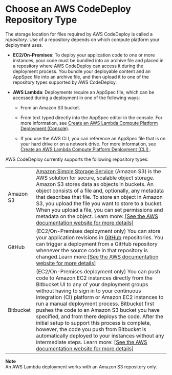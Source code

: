 # Choose an AWS CodeDeploy Repository Type<a name="application-revisions-repository-type"></a>

The storage location for files required by AWS CodeDeploy is called a *repository*\. Use of a repository depends on which compute platform your deployment uses\.

+ **EC2/On\-Premises**: To deploy your application code to one or more instances, your code must be bundled into an archive file and placed in a repository where AWS CodeDeploy can access it during the deployment process\. You bundle your deployable content and an AppSpec file into an archive file, and then upload it to one of the repository types supported by AWS CodeDeploy\.

+ **AWS Lambda**: Deployments require an AppSpec file, which can be accessed during a deployment in one of the following ways: 

  +  From an Amazon S3 bucket\.  

  +  From text typed directly into the AppSpec editor in the console\. For more information, see [Create an AWS Lambda Compute Platform Deployment \(Console\)](deployments-create-console-lambda.md)\. 

  +  If you use the AWS CLI, you can reference an AppSpec file that is on your hard drive or on a network drive\. For more information, see [ Create an AWS Lambda Compute Platform Deployment \(CLI\) ](deployments-create-lambda-cli.md)\. 

AWS CodeDeploy currently supports the following repository types: 


|  |  | 
| --- |--- |
| Amazon S3 | [Amazon Simple Storage Service](http://docs.aws.amazon.com/AmazonS3/latest/gsg/) \(Amazon S3\) is the AWS solution for secure, scalable object storage\. Amazon S3 stores data as objects in buckets\. An object consists of a file and, optionally, any metadata that describes that file\. To store an object in Amazon S3, you upload the file you want to store to a bucket\. When you upload a file, you can set permissions and metadata on the object\. Learn more: [\[See the AWS documentation website for more details\]](http://docs.aws.amazon.com/codedeploy/latest/userguide/application-revisions-repository-type.html) | 
| GitHub | \(EC2/On\-Premises deployment only\) You can store your application revisions in [GitHub](http://www.github.com) repositories\. You can trigger a deployment from a GitHub repository whenever the source code in that repository is changed\.Learn more:[\[See the AWS documentation website for more details\]](http://docs.aws.amazon.com/codedeploy/latest/userguide/application-revisions-repository-type.html) | 
| Bitbucket |  \(EC2/On\-Premises deployment only\) You can push code to Amazon EC2 instances directly from the Bitbucket UI to any of your deployment groups without having to sign in to your continuous integration \(CI\) platform or Amazon EC2 instances to run a manual deployment process\. Bitbucket first pushes the code to an Amazon S3 bucket you have specified, and from there deploys the code\. After the initial setup to support this process is complete, however, the code you push from Bitbucket is automatically deployed to your instances without any intermediate steps\. Learn more:  [\[See the AWS documentation website for more details\]](http://docs.aws.amazon.com/codedeploy/latest/userguide/application-revisions-repository-type.html)  | 

**Note**  
An AWS Lambda deployment works with an Amazon S3 repository only\.